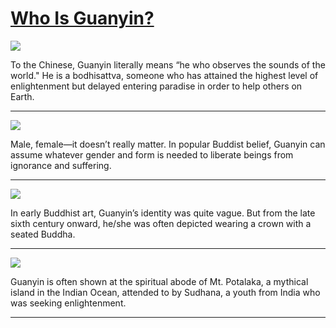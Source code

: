 # [Who Is Guanyin?](http://artsmia.github.io/griot/#/stories/846)

![](http://cdn.dx.artsmia.org/thumbs/tn_100625_mia341_0075.jpg)

To the Chinese, Guanyin literally means “he who observes the sounds of the world." He is a bodhisattva, someone who has attained the highest level of enlightenment but delayed entering paradise in order to help others on Earth.

---

![](http://cdn.dx.artsmia.org/thumbs/tn_100629_mia341_155807.jpg)

Male, female—it doesn’t really matter. In popular Buddist belief, Guanyin can assume whatever gender and form is needed to liberate beings from ignorance and suffering.

---

![](http://cdn.dx.artsmia.org/thumbs/tn_mia_38268a.jpg)

In early Buddhist art, Guanyin’s identity was quite vague. But from the late sixth century onward, he/she was often depicted wearing a crown with a seated Buddha.

---

![](http://cdn.dx.artsmia.org/thumbs/tn_20020212_mia341_1560.jpg)

Guanyin is often shown at the spiritual abode of Mt. Potalaka, a mythical island in the Indian Ocean, attended to by Sudhana, a youth from India who was seeking enlightenment.

---
